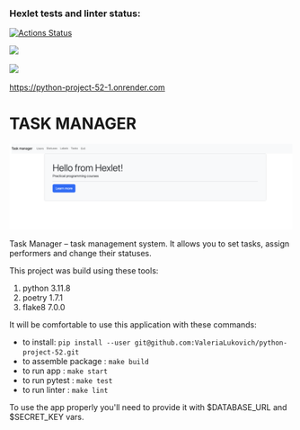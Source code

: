 ### Hexlet tests and linter status:
[![Actions Status](https://github.com/ValeriaLukovich/python-project-52/actions/workflows/hexlet-check.yml/badge.svg)](https://github.com/ValeriaLukovich/python-project-52/actions)

<a href="https://codeclimate.com/github/ValeriaLukovich/python-project-52/maintainability"><img src="https://api.codeclimate.com/v1/badges/9bbbd244e5a657fe2a67/maintainability" /></a>

<a href="https://codeclimate.com/github/ValeriaLukovich/python-project-52/test_coverage"><img src="https://api.codeclimate.com/v1/badges/9bbbd244e5a657fe2a67/test_coverage" /></a>

https://python-project-52-1.onrender.com

# TASK MANAGER

![Alt text](<Screenshot 2024-05-02 at 16.49.24.png>)

Task Manager – task management system. It allows you to set tasks, assign performers and change their statuses.

This project was build using these tools:
1. python 3.11.8
2. poetry 1.7.1
3. flake8 7.0.0

It will be comfortable to use this application with these commands:
- to install: `pip install --user git@github.com:ValeriaLukovich/python-project-52.git`
- to assemble package : `make build`
- to run app : `make start`
- to run pytest : `make test`
- to run linter : `make lint`

To use the app properly you'll need to provide it with $DATABASE_URL and $SECRET_KEY vars.